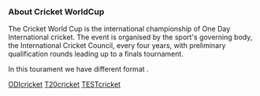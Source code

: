 ### About Cricket WorldCup

The Cricket World Cup is the international championship of One Day International cricket. The event is organised by the sport's governing body, the International Cricket Council, every four years, with preliminary qualification rounds leading up to a finals tournament.


In this tourament we have different format .


[ODIcricket](ODIcricket.md)
[T20cricket](T20cricket.md)
[TESTcricket](TESTcricket.md)